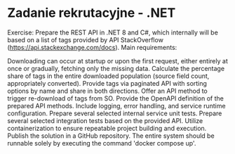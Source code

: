 # Zadanie rekrutacyjne - .NET
Exercise:
Prepare the REST API in .NET 8 and C#, which internally will be based on a list of tags provided by API StackOverflow (https://api.stackexchange.com/docs).
Main requirements:

Downloading can occur at startup or upon the first request, either entirely at once or gradually, fetching only the missing data.
Calculate the percentage share of tags in the entire downloaded population (source field count, appropriately converted).
Provide tags via paginated API with sorting options by name and share in both directions.
Offer an API method to trigger re-download of tags from SO.
Provide the OpenAPI definition of the prepared API methods.
Include logging, error handling, and service runtime configuration.
Prepare several selected internal service unit tests.
Prepare several selected integration tests based on the provided API.
Utilize containerization to ensure repeatable project building and execution.
Publish the solution in a GitHub repository.
The entire system should be runnable solely by executing the command 'docker compose up'.
